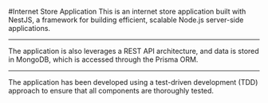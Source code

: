 #Internet Store Application
This is an internet store application built with NestJS, a framework for building efficient, scalable Node.js server-side applications. 
***
The application is also leverages a REST API architecture, and data is stored in MongoDB, which is accessed through the Prisma ORM. 
***
The application has been developed using a test-driven development (TDD) approach to ensure that all components are thoroughly tested.
